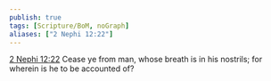```yaml
---
publish: true
tags: [Scripture/BoM, noGraph]
aliases: ["2 Nephi 12:22"]
---
```

[2 Nephi 12:22](https://churchofjesuschrist.org/study/scriptures/bofm/2-ne/12?lang=eng&id=p22#p22) Cease ye from man, whose breath is in his nostrils; for wherein is he to be accounted of?




